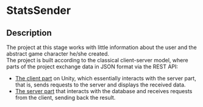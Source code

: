 # StatsSender

## Description

The project at this stage works with little information about the user and the abstract game character he/she created.  
The project is built according to the classical client-server model, where parts of the project exchange data in JSON format via the REST API:
* [The client part](https://github.com/lampadovnikita/StatsSender/tree/main/CharacterStatsSender) on Unity, which essentially interacts with the server part, that is, sends requests to the server and displays the received data.
* [The server part](https://github.com/lampadovnikita/StatsSender/tree/main/Server) that interacts with the database and receives requests from the client, sending back the result.
